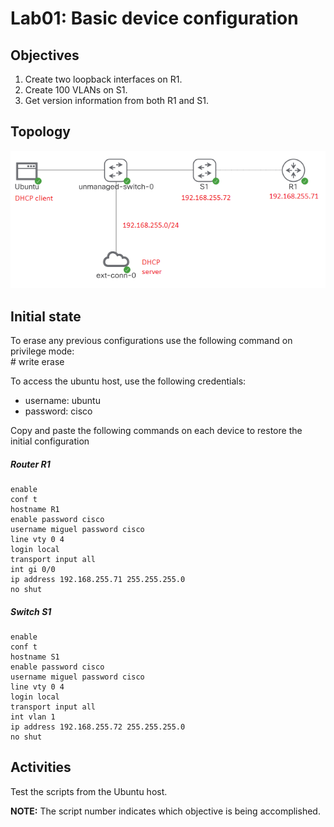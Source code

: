 # Lab01: Basic device configuration  

## Objectives

1. Create two loopback interfaces on R1.
2. Create 100 VLANs on S1.
3. Get version information from both R1 and S1.

## Topology

![Topology](/lab01/lab01.PNG)

## Initial state

To erase any previous configurations use the following command on privilege mode:  
\# write erase  

To access the ubuntu host, use the following credentials:
- username: ubuntu
- password: cisco

Copy and paste the following commands on each device to restore the initial configuration
##### Router R1
    enable
    conf t
    hostname R1
    enable password cisco
    username miguel password cisco
    line vty 0 4
    login local
    transport input all
    int gi 0/0
    ip address 192.168.255.71 255.255.255.0
    no shut

##### Switch S1
    enable
    conf t
    hostname S1
    enable password cisco
    username miguel password cisco
    line vty 0 4
    login local
    transport input all
    int vlan 1
    ip address 192.168.255.72 255.255.255.0
    no shut

## Activities
Test the scripts from the Ubuntu host.  

**NOTE:** The script number indicates which objective is being accomplished.